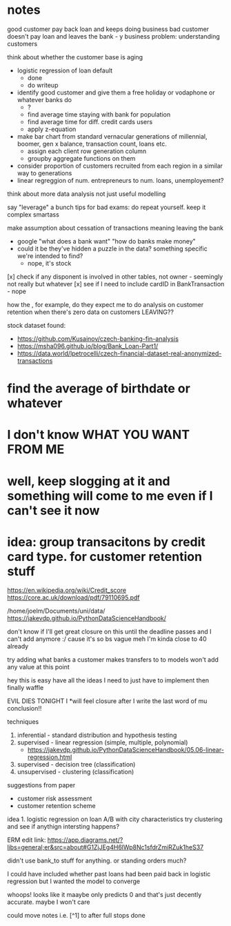 # notes

good customer pay back loan and keeps doing business
bad customer doesn't pay loan and leaves the bank - y
business problem: understanding customers

think about whether the  customer base is aging

- logistic regression of loan default
    - done
    - do writeup
- identify good customer and give them a free holiday or vodaphone or whatever banks do
    - ?
    - find average time staying with bank for population
    - find average time for diff. credit cards users
    - apply z-equation
- make bar chart from standard vernacular generations of millennial, boomer, gen x balance, transaction count, loans etc.
    - assign each client row generation column
    - groupby aggregate functions on them
- consider proportion of customers recruited from each region in a similar way to generations
- linear regreggion of num. entrepreneurs to num. loans, unemployement?

think about more data analysis not just useful modelling

say "leverage" a bunch
tips for bad exams: do repeat yourself. keep it complex smartass

make assumption about cessation of transactions meaning leaving the bank


- google "what does a bank want" "how do banks make money"
- could it be they've hidden a puzzle in the data? something specific we're intended to find?
    - nope, it's stock

[x] check if any disponent is involved in other tables, not owner
    - seemingly not really but whatever
[x] see if I need to include cardID in BankTransaction
    - nope

how the , for example, do they expect me to do analysis on customer retention when there's zero data on customers LEAVING??

stock dataset found:
- https://github.com/Kusainov/czech-banking-fin-analysis
- https://msha096.github.io/blog/Bank_Loan-Part1/
- https://data.world/lpetrocelli/czech-financial-dataset-real-anonymized-transactions


# find the average of birthdate or whatever
# I don't know WHAT YOU WANT FROM ME

# well, keep slogging at it and something will come to me even if I can't see it now

# idea: group transacitons by credit card type. for customer retention stuff


https://en.wikipedia.org/wiki/Credit_score
https://core.ac.uk/download/pdf/79110695.pdf

/home/joelm/Documents/uni/data/
https://jakevdp.github.io/PythonDataScienceHandbook/

don't know if I'll get great closure on this until the deadline passes and I can't add anymore :/ cause it's so bs vague
meh I'm kinda close to 40 already

try adding what banks a customer makes transfers to to models
won't add any value at this point

hey this is easy
have all the ideas I need to just have to implement
then finally waffle

EVIL DIES TONIGHT
I *will feel closure after I write the last word of mu conclusion!!

techniques
1. inferential - standard distribution and hypothesis testing
2. supervised - linear regression (simple, multiple, polynomial)
    - https://jakevdp.github.io/PythonDataScienceHandbook/05.06-linear-regression.html
3. supervised - decision tree (classification)
4. unsupervised - clustering (classification)

suggestions from paper
- customer risk assessment
- customer retention scheme

idea 1. logistic regression on loan A/B with city characteristics
try clustering and see if anythign intersting happens?

ERM edit link: https://app.diagrams.net/?libs=general;er&src=about#G1ZjJEg4H6lWp8Nc1sfdrZmiRZuk1heS37

didn't use bank_to stuff for anything. or standing orders much?

I could have included whether past loans had been paid back in logistic regression but I wanted the model to converge

whoops! looks like it maaybe only predicts 0 and that's just decently accurate. maybe I won't care

could move notes i.e. [^1] to after full stops
done
